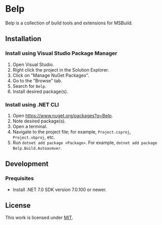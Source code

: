 # Belp
Belp is a collection of build tools and extensions for MSBuild.

## Installation

### Install using Visual Studio Package Manager
1. Open Visual Studio.
1. Right click the project in the Solution Explorer.
1. Click on "Manage NuGet Packages".
1. Go to the "Browse" tab.
1. Search for `Belp`.
1. Install desired package(s).

### Install using .NET CLI
1. Open https://www.nuget.org/packages?q=Belp.
1. Note desired package(s).
1. Open a terminal.
1. Navigate to the project file; for example, `Project.csproj`, `Project.vbproj`, etc.
1. Run `dotnet add package <Package>`. For example, `dotnet add package Belp.Build.Autoasmver`.

## Development

### Prequisites
- Install .NET 7.0 SDK version 7.0.100 or newer.

## License
This work is licensed under [MIT](https://github.com/Arthri/Belp/blob/02b63f4be263d747f3078a0568bf235bf021d0cd/LICENSE).
